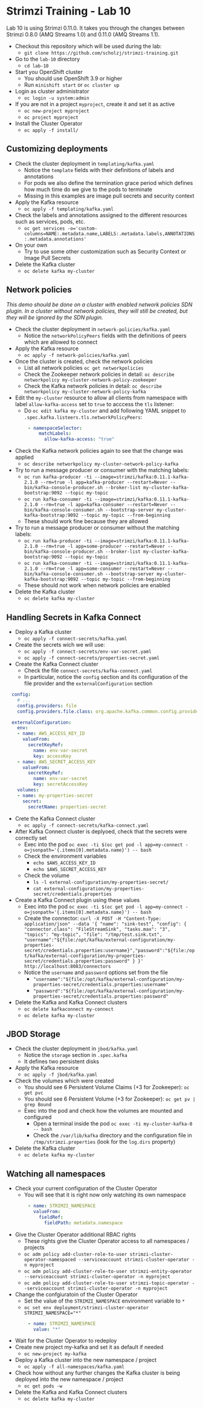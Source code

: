 # Strimzi Training - Lab 10

Lab 10 is using Strimzi 0.11.0. It takes you through the changes between Strimzi 0.8.0 (AMQ Streams 1.0) and 0.11.0 (AMQ Streams 1.1).

* Checkout this repository which will be used during the lab:
  * `git clone https://github.com/scholzj/strimzi-training.git`
* Go to the `lab-10` directory
  * `cd lab-10`
* Start you OpenShift cluster
  * You should use OpenShift 3.9 or higher
  * Run `minishift start` or `oc cluster up`
* Login as cluster administrator
  * `oc login -u system:admin`
* If you are not in a project `myproject`, create it and set it as active
  * `oc new-project myproject`
  * `oc project myproject`
* Install the Cluster Operator
  * `oc apply -f install/`

## Customizing deployments

* Check the cluster deployment in `templating/kafka.yaml`
  * Notice the `template` fields with their definitions of labels and annotations
  * For pods we also define the termination grace period which defines how much time do we give to the pods to terminate
  * Missing in this examples are image pull secrets and security context
* Apply the Kafka resource
  * `oc apply -f templating/kafka.yaml`
* Check the labels and annotations assigned to the different resources such as services, pods, etc.
  * `oc get services -o='custom-columns=NAME:.metadata.name,LABELS:.metadata.labels,ANNOTATIONS:.metadata.annotations'`
* On your own
  * Try to use some other customization such as Security Context or Image Pull Secrets
* Delete the Kafka cluster
  * `oc delete kafka my-cluster`

## Network policies

_This demo should be done on a cluster with enabled network policies SDN plugin. In a cluster without network policies, they will still be created, but they will be ignored by the SDN plugin._

* Check the cluster deployment in `network-policies/kafka.yaml`
  * Notice the `networkPolicyPeers` fields with the definitions of peers which are allowed to connect
* Apply the Kafka resource
  * `oc apply -f network-policies/kafka.yaml`
* Once the cluster is created, check the network policies
  * List all network policies `oc get networkpolicies`
  * Check the Zookeeper network policies in detail: `oc describe networkpolicy my-cluster-network-policy-zookeeper`
  * Check the Kafka network policies in detail: `oc describe networkpolicy my-cluster-network-policy-kafka`
* Edit the `my-cluster` resource to allow all clients from namespace with label `allow-kafka-access` set to `true` to acccess the `tls` listener:
  * Do `oc edit kafka my-cluster` and add following YAML snippet to `.spec.kafka.listeers.tls.networkPolicyPeers`:

```yaml
        - namespaceSelector:
            matchLabels:
              allow-kafka-access: "true"
```

* Check the Kafka network policies again to see that the change was applied
  * `oc describe networkpolicy my-cluster-network-policy-kafka`
* Try to run a message producer or consumer with the matching labels:
  * `oc run kafka-producer -ti --image=strimzi/kafka:0.11.1-kafka-2.1.0 --rm=true -l app=kafka-producer --restart=Never -- bin/kafka-console-producer.sh --broker-list my-cluster-kafka-bootstrap:9092 --topic my-topic`
  * `oc run kafka-consumer -ti --image=strimzi/kafka:0.11.1-kafka-2.1.0 --rm=true -l app=kafka-consumer --restart=Never -- bin/kafka-console-consumer.sh --bootstrap-server my-cluster-kafka-bootstrap:9092 --topic my-topic --from-beginning`
  * These should work fine because they are allowed
* Try to run a message producer or consumer without the matching labels:
  * `oc run kafka-producer -ti --image=strimzi/kafka:0.11.1-kafka-2.1.0 --rm=true -l app=some-producer --restart=Never -- bin/kafka-console-producer.sh --broker-list my-cluster-kafka-bootstrap:9092 --topic my-topic`
  * `oc run kafka-consumer -ti --image=strimzi/kafka:0.11.1-kafka-2.1.0 --rm=true -l app=some-consumer --restart=Never -- bin/kafka-console-consumer.sh --bootstrap-server my-cluster-kafka-bootstrap:9092 --topic my-topic --from-beginning`
  * These should not work when network policies are enabled
* Delete the Kafka cluster
  * `oc delete kafka my-cluster`

## Handling Secrets in Kafka Connect

* Deploy a Kafka cluster 
  * `oc apply -f connect-secrets/kafka.yaml`
* Create the secrets wich we will use:
  * `oc apply -f connect-secrets/env-var-secret.yaml`
  * `oc apply -f connect-secrets/properties-secret.yaml`
* Create the Kafka Connect cluster
  * Check the file `connect-secrets/kafka-connect.yaml`
  * In particular, notice the `config` section and its configuration of the file provider and the `externalConfiguration` section

```yaml
  config:
    # ...
    config.providers: file
    config.providers.file.class: org.apache.kafka.common.config.provider.FileConfigProvider
```     

```yaml
  externalConfiguration:
    env:
    - name: AWS_ACCESS_KEY_ID
      valueFrom:
        secretKeyRef:
          name: env-var-secret
          key: accessKey
    - name: AWS_SECRET_ACCESS_KEY
      valueFrom:
        secretKeyRef:
          name: env-var-secret
          key: secretAccessKey
    volumes:
    - name: my-properties-secret
      secret:
        secretName: properties-secret
```

* Crete the Kafka Connect cluster
  * `oc apply -f connect-secrets/kafka-connect.yaml`
* After Kafka Connect cluster is deplyoed, check that the secrets were correctly set
  * Exec into the pod `oc exec -ti $(oc get pod -l app=my-connect -o=jsonpath='{.items[0].metadata.name}') -- bash`
  * Check the environment variables
    * `echo $AWS_ACCESS_KEY_ID`
    * `echo $AWS_SECRET_ACCESS_KEY`
  * Check the volume
    * `ls -l external-configuration/my-properties-secret/`
    * `cat external-configuration/my-properties-secret/credentials.properties`
* Create a Kafka Connect plugin using these values
  * Exec into the pod `oc exec -ti $(oc get pod -l app=my-connect -o=jsonpath='{.items[0].metadata.name}') -- bash`
  * Create the connector:
    `curl -X POST -H "Content-Type: application/json" --data '{ "name": "sink-test", "config": { "connector.class": "FileStreamSink", "tasks.max": "3", "topics": "my-topic", "file": "/tmp/test.sink.txt", "username":"${file:/opt/kafka/external-configuration/my-properties-secret/credentials.properties:username}","password":"${file:/opt/kafka/external-configuration/my-properties-secret/credentials.properties:password" } }' http://localhost:8083/connectors`
  * Notice the `username` and `password` options set from the file
    * `"username":"${file:/opt/kafka/external-configuration/my-properties-secret/credentials.properties:username"`
    * `"password":"${file:/opt/kafka/external-configuration/my-properties-secret/credentials.properties:password"`
* Delete the Kafka and Kafka Connect clusters
  * `oc delete kafkaconnect my-connect`
  * `oc delete kafka my-cluster`

## JBOD Storage

* Check the cluster deployment in `jbod/kafka.yaml`
  * Notice the `storage` section in `.spec.kafka`
  * It defines two persistent disks
* Apply the Kafka resource
  * `oc apply -f jbod/kafka.yaml`
* Check the volumes which were created
  * You should see 6 Persistent Volume Claims (+3 for Zookeeper): `oc get pvc`
  * You should see 6 Persistent Volume (+3 for Zookeeper): `oc get pv | grep Bound`
  * Exec into the pod and check how the volumes are mounted and configured
    * Open a terminal inside the pod `oc exec -ti my-cluster-kafka-0 -- bash`
    * Check the `/var/lib/kafka` directory and the configuration file in `/tmp/strimzi.properties` (look for the `log.dirs` property)
* Delete the Kafka cluster
  * `oc delete kafka my-cluster`

## Watching all namespaces

* Check your current configuration of the Cluster Operator
  * You will see that it is right now only watching its own namespace

```yaml
        - name: STRIMZI_NAMESPACE
          valueFrom:
            fieldRef:
              fieldPath: metadata.namespace
```

* Give the Cluster Operator additional RBAC rights
  * These rights give the Cluster Operator access to all namespaces / projects
  * `oc adm policy add-cluster-role-to-user strimzi-cluster-operator-namespaced --serviceaccount strimzi-cluster-operator -n myproject`
  * `oc adm policy add-cluster-role-to-user strimzi-entity-operator --serviceaccount strimzi-cluster-operator -n myproject`
  * `oc adm policy add-cluster-role-to-user strimzi-topic-operator --serviceaccount strimzi-cluster-operator -n myproject`
* Change the confgiuratoin of the Cluster Operator
  * Set the value of the `STRIMZI_NAMESPACE` environment variable to `*`
  * `oc set env deployment/strimzi-cluster-operator STRIMZI_NAMESPACE="*"`

```yaml
        - name: STRIMZI_NAMESPACE
          value: "*"
```

* Wait for the Cluster Operator to redeploy
* Create new project my-kafka and set it as default if needed
  * `oc new-project my-kafka`
* Deploy a Kafka cluster into the new namespace / project
  * `oc apply -f all-namespaces/kafka.yaml`
* Check how without any further changes the Kafka cluster is being deployed into the new namespace / project
  * `oc get pods -w`
* Delete the Kafka and Kafka Connect clusters
  * `oc delete kafka my-cluster`
